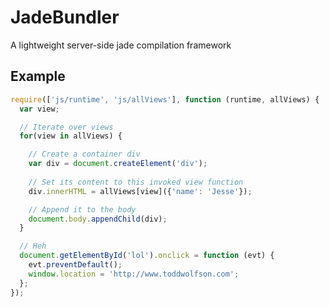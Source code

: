 JadeBundler
===========

A lightweight server-side jade compilation framework

Example
-------
```javascript
require(['js/runtime', 'js/allViews'], function (runtime, allViews) {
  var view;

  // Iterate over views
  for(view in allViews) {

    // Create a container div
    var div = document.createElement('div');
    
    // Set its content to this invoked view function
    div.innerHTML = allViews[view]({'name': 'Jesse'});

    // Append it to the body
    document.body.appendChild(div);
  }

  // Heh
  document.getElementById('lol').onclick = function (evt) {
    evt.preventDefault();
    window.location = 'http://www.toddwolfson.com';
  };
});
```